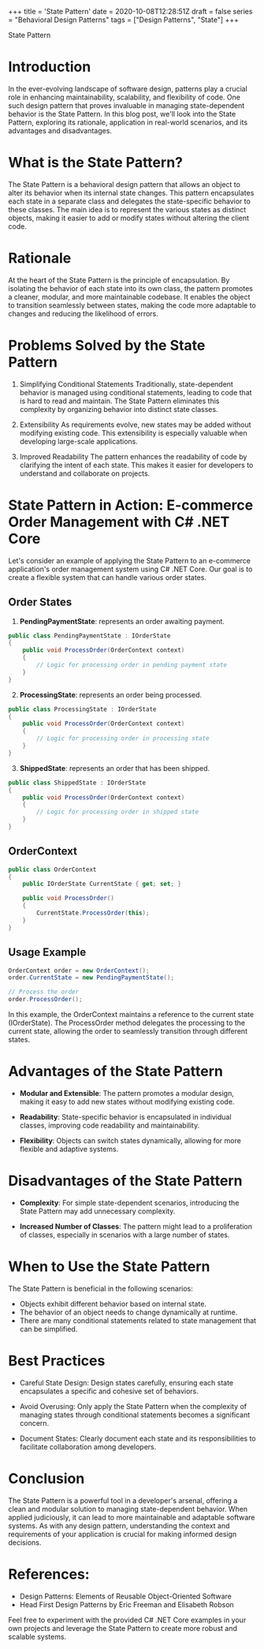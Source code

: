 +++
title = 'State Pattern'
date = 2020-10-08T12:28:51Z
draft = false
series = "Behavioral Design Patterns"
tags = ["Design Patterns", "State"]
+++

State Pattern

# Introduction

In the ever-evolving landscape of software design, patterns play a crucial role in enhancing maintainability, scalability, and flexibility of code. One such design pattern that proves invaluable in managing state-dependent behavior is the State Pattern. In this blog post, we'll look into the State Pattern, exploring its rationale, application in real-world scenarios, and its advantages and disadvantages.

# What is the State Pattern?

The State Pattern is a behavioral design pattern that allows an object to alter its behavior when its internal state changes. This pattern encapsulates each state in a separate class and delegates the state-specific behavior to these classes. The main idea is to represent the various states as distinct objects, making it easier to add or modify states without altering the client code.

# Rationale

At the heart of the State Pattern is the principle of encapsulation. By isolating the behavior of each state into its own class, the pattern promotes a cleaner, modular, and more maintainable codebase. It enables the object to transition seamlessly between states, making the code more adaptable to changes and reducing the likelihood of errors.

# Problems Solved by the State Pattern

1. Simplifying Conditional Statements
   Traditionally, state-dependent behavior is managed using conditional statements, leading to code that is hard to read and maintain. The State Pattern eliminates this complexity by organizing behavior into distinct state classes.

2. Extensibility
   As requirements evolve, new states may be added without modifying existing code. This extensibility is especially valuable when developing large-scale applications.

3. Improved Readability
   The pattern enhances the readability of code by clarifying the intent of each state. This makes it easier for developers to understand and collaborate on projects.

# State Pattern in Action: E-commerce Order Management with C# .NET Core

Let's consider an example of applying the State Pattern to an e-commerce application's order management system using C# .NET Core. Our goal is to create a flexible system that can handle various order states.

## Order States

1. **PendingPaymentState**: represents an order awaiting payment.

```csharp
public class PendingPaymentState : IOrderState
{
    public void ProcessOrder(OrderContext context)
    {
        // Logic for processing order in pending payment state
    }
}
```

2. **ProcessingState**: represents an order being processed.

```csharp
public class ProcessingState : IOrderState
{
    public void ProcessOrder(OrderContext context)
    {
        // Logic for processing order in processing state
    }
}
```

3. **ShippedState**: represents an order that has been shipped.

```csharp
public class ShippedState : IOrderState
{
    public void ProcessOrder(OrderContext context)
    {
        // Logic for processing order in shipped state
    }
}
```

## OrderContext

```csharp
public class OrderContext
{
    public IOrderState CurrentState { get; set; }

    public void ProcessOrder()
    {
        CurrentState.ProcessOrder(this);
    }
}
```

## Usage Example

```csharp
OrderContext order = new OrderContext();
order.CurrentState = new PendingPaymentState();

// Process the order
order.ProcessOrder();
```

In this example, the OrderContext maintains a reference to the current state (IOrderState). The ProcessOrder method delegates the processing to the current state, allowing the order to seamlessly transition through different states.

# Advantages of the State Pattern

- **Modular and Extensible**: The pattern promotes a modular design, making it easy to add new states without modifying existing code.

- **Readability**: State-specific behavior is encapsulated in individual classes, improving code readability and maintainability.

- **Flexibility**: Objects can switch states dynamically, allowing for more flexible and adaptive systems.

# Disadvantages of the State Pattern

- **Complexity**: For simple state-dependent scenarios, introducing the State Pattern may add unnecessary complexity.

- **Increased Number of Classes**: The pattern might lead to a proliferation of classes, especially in scenarios with a large number of states.

# When to Use the State Pattern

The State Pattern is beneficial in the following scenarios:

- Objects exhibit different behavior based on internal state.
- The behavior of an object needs to change dynamically at runtime.
- There are many conditional statements related to state management that can be simplified.

# Best Practices

- Careful State Design: Design states carefully, ensuring each state encapsulates a specific and cohesive set of behaviors.

- Avoid Overusing: Only apply the State Pattern when the complexity of managing states through conditional statements becomes a significant concern.

- Document States: Clearly document each state and its responsibilities to facilitate collaboration among developers.

# Conclusion

The State Pattern is a powerful tool in a developer's arsenal, offering a clean and modular solution to managing state-dependent behavior. When applied judiciously, it can lead to more maintainable and adaptable software systems. As with any design pattern, understanding the context and requirements of your application is crucial for making informed design decisions.

# References:

- Design Patterns: Elements of Reusable Object-Oriented Software
- Head First Design Patterns by Eric Freeman and Elisabeth Robson

Feel free to experiment with the provided C# .NET Core examples in your own projects and leverage the State Pattern to create more robust and scalable systems.
